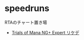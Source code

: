 # speedruns

RTAのチャート置き場

- [Trials of Mana NG+ Expert リケデ](./trials-of-mana/trials-of-mana_NG+_Expert_リケデ.md)
